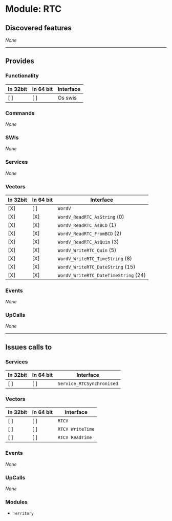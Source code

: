 # Module: RTC

## Discovered features


*None*

---

## Provides

### Functionality

| In 32bit | In 64 bit | Interface |
|----------|-----------|-----------|
| [ ]      | [ ]       | Os swis |

### Commands


*None*


### SWIs


*None*


### Services


*None*


### Vectors


| In 32bit | In 64 bit | Interface |
|----------|-----------|-----------|
| [X]      | [ ]       | `WordV` |
| [X]      | [X]       | `WordV_ReadRTC_AsString`  (0) |
| [X]      | [X]       | `WordV_ReadRTC_AsBCD`     (1) |
| [X]      | [X]       | `WordV_ReadRTC_FromBCD`   (2) |
| [X]      | [X]       | `WordV_ReadRTC_AsQuin`    (3) |
| [X]      | [X]       | `WordV_WriteRTC_Quin`             (5) |
| [X]      | [X]       | `WordV_WriteRTC_TimeString`       (8) |
| [X]      | [X]       | `WordV_WriteRTC_DateString`       (15) |
| [X]      | [X]       | `WordV_WriteRTC_DateTimeString`   (24) |


### Events


*None*


### UpCalls


*None*



---

## Issues calls to

### Services


| In 32bit | In 64 bit | Interface |
|----------|-----------|-----------|
| [ ]      | [ ]       | `Service_RTCSynchronised` |


### Vectors


| In 32bit | In 64 bit | Interface |
|----------|-----------|-----------|
| [ ]      | [ ]       | `RTCV` |
| [ ]      | [ ]       | `RTCV WriteTime` |
| [ ]      | [ ]       | `RTCV ReadTime` |


### Events


*None*


### UpCalls


*None*


### Modules


* `Territory`


